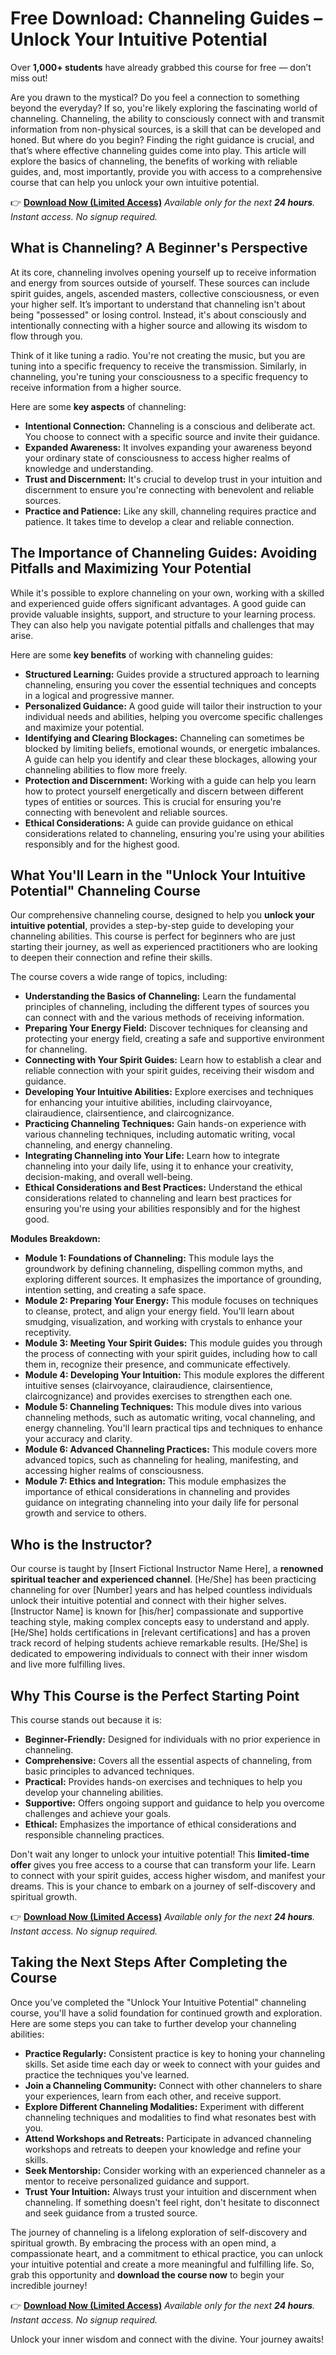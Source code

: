 # Free Download: Channeling Guides – Unlock Your Intuitive Potential

Over **1,000+ students** have already grabbed this course for free — don’t miss out!

Are you drawn to the mystical? Do you feel a connection to something beyond the everyday? If so, you're likely exploring the fascinating world of channeling. Channeling, the ability to consciously connect with and transmit information from non-physical sources, is a skill that can be developed and honed. But where do you begin? Finding the right guidance is crucial, and that’s where effective channeling guides come into play. This article will explore the basics of channeling, the benefits of working with reliable guides, and, most importantly, provide you with access to a comprehensive course that can help you unlock your own intuitive potential.

👉 [**Download Now (Limited Access)**](https://udemywork.com/channeling-guides)
_Available only for the next **24 hours**. Instant access. No signup required._

## What is Channeling? A Beginner's Perspective

At its core, channeling involves opening yourself up to receive information and energy from sources outside of yourself. These sources can include spirit guides, angels, ascended masters, collective consciousness, or even your higher self. It’s important to understand that channeling isn't about being "possessed" or losing control. Instead, it's about consciously and intentionally connecting with a higher source and allowing its wisdom to flow through you.

Think of it like tuning a radio. You're not creating the music, but you are tuning into a specific frequency to receive the transmission. Similarly, in channeling, you're tuning your consciousness to a specific frequency to receive information from a higher source.

Here are some **key aspects** of channeling:

*   **Intentional Connection:** Channeling is a conscious and deliberate act. You choose to connect with a specific source and invite their guidance.
*   **Expanded Awareness:** It involves expanding your awareness beyond your ordinary state of consciousness to access higher realms of knowledge and understanding.
*   **Trust and Discernment:** It's crucial to develop trust in your intuition and discernment to ensure you're connecting with benevolent and reliable sources.
*   **Practice and Patience:** Like any skill, channeling requires practice and patience. It takes time to develop a clear and reliable connection.

## The Importance of Channeling Guides: Avoiding Pitfalls and Maximizing Your Potential

While it's possible to explore channeling on your own, working with a skilled and experienced guide offers significant advantages. A good guide can provide valuable insights, support, and structure to your learning process. They can also help you navigate potential pitfalls and challenges that may arise.

Here are some **key benefits** of working with channeling guides:

*   **Structured Learning:** Guides provide a structured approach to learning channeling, ensuring you cover the essential techniques and concepts in a logical and progressive manner.
*   **Personalized Guidance:** A good guide will tailor their instruction to your individual needs and abilities, helping you overcome specific challenges and maximize your potential.
*   **Identifying and Clearing Blockages:** Channeling can sometimes be blocked by limiting beliefs, emotional wounds, or energetic imbalances. A guide can help you identify and clear these blockages, allowing your channeling abilities to flow more freely.
*   **Protection and Discernment:** Working with a guide can help you learn how to protect yourself energetically and discern between different types of entities or sources. This is crucial for ensuring you're connecting with benevolent and reliable sources.
*   **Ethical Considerations:** A guide can provide guidance on ethical considerations related to channeling, ensuring you're using your abilities responsibly and for the highest good.

## What You'll Learn in the "Unlock Your Intuitive Potential" Channeling Course

Our comprehensive channeling course, designed to help you **unlock your intuitive potential**, provides a step-by-step guide to developing your channeling abilities. This course is perfect for beginners who are just starting their journey, as well as experienced practitioners who are looking to deepen their connection and refine their skills.

The course covers a wide range of topics, including:

*   **Understanding the Basics of Channeling:** Learn the fundamental principles of channeling, including the different types of sources you can connect with and the various methods of receiving information.
*   **Preparing Your Energy Field:** Discover techniques for cleansing and protecting your energy field, creating a safe and supportive environment for channeling.
*   **Connecting with Your Spirit Guides:** Learn how to establish a clear and reliable connection with your spirit guides, receiving their wisdom and guidance.
*   **Developing Your Intuitive Abilities:** Explore exercises and techniques for enhancing your intuitive abilities, including clairvoyance, clairaudience, clairsentience, and claircognizance.
*   **Practicing Channeling Techniques:** Gain hands-on experience with various channeling techniques, including automatic writing, vocal channeling, and energy channeling.
*   **Integrating Channeling into Your Life:** Learn how to integrate channeling into your daily life, using it to enhance your creativity, decision-making, and overall well-being.
*   **Ethical Considerations and Best Practices:** Understand the ethical considerations related to channeling and learn best practices for ensuring you're using your abilities responsibly and for the highest good.

**Modules Breakdown:**

*   **Module 1: Foundations of Channeling:** This module lays the groundwork by defining channeling, dispelling common myths, and exploring different sources. It emphasizes the importance of grounding, intention setting, and creating a safe space.
*   **Module 2: Preparing Your Energy:** This module focuses on techniques to cleanse, protect, and align your energy field. You'll learn about smudging, visualization, and working with crystals to enhance your receptivity.
*   **Module 3: Meeting Your Spirit Guides:** This module guides you through the process of connecting with your spirit guides, including how to call them in, recognize their presence, and communicate effectively.
*   **Module 4: Developing Your Intuition:** This module explores the different intuitive senses (clairvoyance, clairaudience, clairsentience, claircognizance) and provides exercises to strengthen each one.
*   **Module 5: Channeling Techniques:** This module dives into various channeling methods, such as automatic writing, vocal channeling, and energy channeling. You'll learn practical tips and techniques to enhance your accuracy and clarity.
*   **Module 6: Advanced Channeling Practices:** This module covers more advanced topics, such as channeling for healing, manifesting, and accessing higher realms of consciousness.
*   **Module 7: Ethics and Integration:** This module emphasizes the importance of ethical considerations in channeling and provides guidance on integrating channeling into your daily life for personal growth and service to others.

## Who is the Instructor?

Our course is taught by [Insert Fictional Instructor Name Here], a **renowned spiritual teacher and experienced channel**. [He/She] has been practicing channeling for over [Number] years and has helped countless individuals unlock their intuitive potential and connect with their higher selves. [Instructor Name] is known for [his/her] compassionate and supportive teaching style, making complex concepts easy to understand and apply. [He/She] holds certifications in [relevant certifications] and has a proven track record of helping students achieve remarkable results. [He/She] is dedicated to empowering individuals to connect with their inner wisdom and live more fulfilling lives.

## Why This Course is the Perfect Starting Point

This course stands out because it is:

*   **Beginner-Friendly:** Designed for individuals with no prior experience in channeling.
*   **Comprehensive:** Covers all the essential aspects of channeling, from basic principles to advanced techniques.
*   **Practical:** Provides hands-on exercises and techniques to help you develop your channeling abilities.
*   **Supportive:** Offers ongoing support and guidance to help you overcome challenges and achieve your goals.
*   **Ethical:** Emphasizes the importance of ethical considerations and responsible channeling practices.

Don't wait any longer to unlock your intuitive potential! This **limited-time offer** gives you free access to a course that can transform your life. Learn to connect with your spirit guides, access higher wisdom, and manifest your dreams. This is your chance to embark on a journey of self-discovery and spiritual growth.

👉 [**Download Now (Limited Access)**](https://udemywork.com/channeling-guides)
_Available only for the next **24 hours**. Instant access. No signup required._

## Taking the Next Steps After Completing the Course

Once you’ve completed the "Unlock Your Intuitive Potential" channeling course, you'll have a solid foundation for continued growth and exploration. Here are some steps you can take to further develop your channeling abilities:

*   **Practice Regularly:** Consistent practice is key to honing your channeling skills. Set aside time each day or week to connect with your guides and practice the techniques you've learned.
*   **Join a Channeling Community:** Connect with other channelers to share your experiences, learn from each other, and receive support.
*   **Explore Different Channeling Modalities:** Experiment with different channeling techniques and modalities to find what resonates best with you.
*   **Attend Workshops and Retreats:** Participate in advanced channeling workshops and retreats to deepen your knowledge and refine your skills.
*   **Seek Mentorship:** Consider working with an experienced channeler as a mentor to receive personalized guidance and support.
*   **Trust Your Intuition:** Always trust your intuition and discernment when channeling. If something doesn't feel right, don't hesitate to disconnect and seek guidance from a trusted source.

The journey of channeling is a lifelong exploration of self-discovery and spiritual growth. By embracing the process with an open mind, a compassionate heart, and a commitment to ethical practice, you can unlock your intuitive potential and create a more meaningful and fulfilling life. So, grab this opportunity and **download the course now** to begin your incredible journey!

👉 [**Download Now (Limited Access)**](https://udemywork.com/channeling-guides)
_Available only for the next **24 hours**. Instant access. No signup required._

Unlock your inner wisdom and connect with the divine. Your journey awaits!
